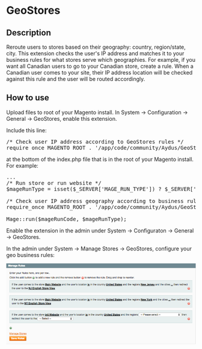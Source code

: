 GeoStores
================

Description
-----------
Reroute users to stores based on their geography: country, region/state, city. This extension checks
the user's IP address and matches it to your business rules for what stores serve which 
geographies. For example, if you want all Canadian users to go to your Canadian store, create a
rule. When a Canadian user comes to your site, their IP address location will be checked against 
this rule and the user will be routed accordingly. 

How to use
-------------------------
Upload files to root of your Magento install. In System -> Configuration -> General -> GeoStores,
enable this extension. 

Include this line:

<pre>
/* Check user IP address according to GeoStores rules */
require_once MAGENTO_ROOT . '/app/code/community/Aydus/GeoStores/includes/GeoStores.php';
</pre>
at the bottom of the index.php file that is in the root of your Magento install. For example:
<pre>
...
/* Run store or run website */
$mageRunType = isset($_SERVER['MAGE_RUN_TYPE']) ? $_SERVER['MAGE_RUN_TYPE'] : 'store';

/* Check user IP address geography according to business rules */
require_once MAGENTO_ROOT . '/app/code/community/Aydus/GeoStores/includes/GeoStores.php';

Mage::run($mageRunCode, $mageRunType);
</pre>

Enable the extension in the admin under System -> Configuraton -> General -> GeoStores.

In the admin under System -> Manage Stores -> GeoStores, configure your geo business rules:

<img src="md/rules.png" />

